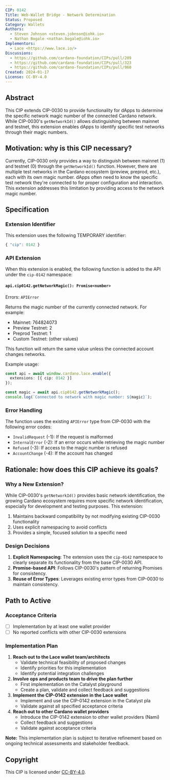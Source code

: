 ```yaml
---
CIP: 0142
Title: Web-Wallet Bridge - Network Determination
Status: Proposed
Category: Wallets
Authors:
  - Steven Johnson <steven.johnson@iohk.io>
  - Nathan Bogale <nathan.bogale@iohk.io>
Implementors:
  - Lace <https://www.lace.io/>
Discussions:
  - https://github.com/cardano-foundation/CIPs/pull/209
  - https://github.com/cardano-foundation/CIPs/pull/323
  - https://github.com/cardano-foundation/CIPs/pull/960
Created: 2024-01-17
License: CC-BY-4.0
---
```


## Abstract

This CIP extends CIP-0030 to provide functionality for dApps to determine the specific network magic number of the connected Cardano network. While CIP-0030's `getNetworkId()` allows distinguishing between mainnet and testnet, this extension enables dApps to identify specific test networks through their magic numbers.

## Motivation: why is this CIP necessary?

Currently, CIP-0030 only provides a way to distinguish between mainnet (1) and testnet (0) through the `getNetworkId()` function. However, there are multiple test networks in the Cardano ecosystem (preview, preprod, etc.), each with its own magic number. dApps often need to know the specific test network they're connected to for proper configuration and interaction. This extension addresses this limitation by providing access to the network magic number.

## Specification

### Extension Identifier

This extension uses the following TEMPORARY identifier:
```ts
{ "cip": 0142 }
```

### API Extension

When this extension is enabled, the following function is added to the API under the `cip-0142` namespace:

#### `api.cip0142.getNetworkMagic(): Promise<number>`

Errors: `APIError`

Returns the magic number of the currently connected network. For example:
- Mainnet: 764824073
- Preview Testnet: 2
- Preprod Testnet: 1
- Custom Testnet: (other values)

This function will return the same value unless the connected account changes networks.

Example usage:
```typescript
const api = await window.cardano.lace.enable({
  extensions: [{ cip: 0142 }]
});

const magic = await api.cip0142.getNetworkMagic();
console.log(`Connected to network with magic number: ${magic}`);
```

### Error Handling

The function uses the existing `APIError` type from CIP-0030 with the following error codes:
- `InvalidRequest` (-1): If the request is malformed
- `InternalError` (-2): If an error occurs while retrieving the magic number
- `Refused` (-3): If access to the magic number is refused
- `AccountChange` (-4): If the account has changed

## Rationale: how does this CIP achieve its goals?

### Why a New Extension?

While CIP-0030's `getNetworkId()` provides basic network identification, the growing Cardano ecosystem requires more specific network identification, especially for development and testing purposes. This extension:

1. Maintains backward compatibility by not modifying existing CIP-0030 functionality
2. Uses explicit namespacing to avoid conflicts
3. Provides a simple, focused solution to a specific need

### Design Decisions

1. **Explicit Namespacing**: The extension uses the `cip-0142` namespace to clearly separate its functionality from the base CIP-0030 API.
2. **Promise-based API**: Follows CIP-0030's pattern of returning Promises for consistency.
3. **Reuse of Error Types**: Leverages existing error types from CIP-0030 to maintain consistency.

## Path to Active

### Acceptance Criteria

- [ ] Implementation by at least one wallet provider
- [ ] No reported conflicts with other CIP-0030 extensions

### Implementation Plan

1. **Reach out to the Lace wallet team/architects**
   - Validate technical feasibility of proposed changes
   - Identify priorities for this implementation
   - Identify potential integration challenges
2. **Involve ops and products team to drive the plan further**
   - First implementation on the Catalyst playground
   - Create a plan, validate and collect feedback and suggestions
3. **Implement the CIP-0142 extension in the Lace wallet**
   - Implement and use the CIP-0142 extension in the Catalyst pla
   - Validate against all specified acceptance criteria
4. **Reach out to other Cardano wallet providers**
   - Introduce the CIP-0142 extension to other wallet providers (Nami)
   - Collect feedback and suggestions
   - Validate against acceptance criteria

**Note:** This implementation plan is subject to iterative refinement based on ongoing technical assessments and stakeholder feedback.
  
## Copyright

This CIP is licensed under [CC-BY-4.0](https://creativecommons.org/licenses/by/4.0/legalcode). 